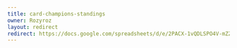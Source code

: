 ```yaml
---
title: card-champions-standings
owner: Rozyroz
layout: redirect
redirect: https://docs.google.com/spreadsheets/d/e/2PACX-1vQDLSPO4V-mZZqhDgyPSdLJD9poHe_NRGzgh8dhsArRfVFporJ8NqIs__ORliqeecg38nGQrutur-bO/pubhtml
---
```

